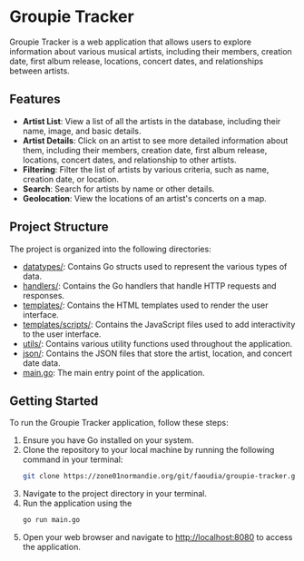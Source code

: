 # Groupie Tracker

Groupie Tracker is a web application that allows users to explore information about various musical artists, including their members, creation date, first album release, locations, concert dates, and relationships between artists.

## Features

- **Artist List**: View a list of all the artists in the database, including their name, image, and basic details.
- **Artist Details**: Click on an artist to see more detailed information about them, including their members, creation date, first album release, locations, concert dates, and relationship to other artists.
- **Filtering**: Filter the list of artists by various criteria, such as name, creation date, or location.
- **Search**: Search for artists by name or other details.
- **Geolocation**: View the locations of an artist's concerts on a map.

## Project Structure

The project is organized into the following directories:

- [datatypes/](datatypes/): Contains Go structs used to represent the various types of data.
- [handlers/](handlers/): Contains the Go handlers that handle HTTP requests and responses.
- [templates/](templates/): Contains the HTML templates used to render the user interface.
- [templates/scripts/](templates/scripts/): Contains the JavaScript files used to add interactivity to the user interface.
- [utils/](utils/): Contains various utility functions used throughout the application.
- [json/](json/): Contains the JSON files that store the artist, location, and concert date data.
- [main.go](main.go): The main entry point of the application.

## Getting Started

To run the Groupie Tracker application, follow these steps:

1. Ensure you have Go installed on your system.
2. Clone the repository to your local machine by running the following command in your terminal:
   ```bash
   git clone https://zone01normandie.org/git/faoudia/groupie-tracker.git
   ```
3. Navigate to the project directory in your terminal.
4. Run the application using the 
    ```bash 
    go run main.go
    ```
5. Open your web browser and navigate to [http://localhost:8080](http://localhost:8080) to access the application.